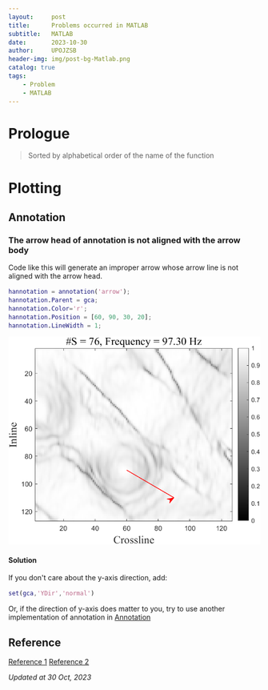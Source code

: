 ```yaml
---
layout:     post
title:      Problems occurred in MATLAB
subtitle:   MATLAB
date:       2023-10-30
author:     UPOJZSB
header-img: img/post-bg-Matlab.png
catalog: true
tags:
    - Problem
    - MATLAB
---
```


# Prologue

> Sorted by alphabetical order of the name of the function

# Plotting

## Annotation

### The arrow head of annotation is not aligned with the arrow body

Code like this will generate an improper arrow whose arrow line is not aligned with the arrow head.

```MATLAB
hannotation = annotation('arrow');
hannotation.Parent = gca;
hannotation.Color='r';
hannotation.Position = [60, 90, 30, 20];
hannotation.LineWidth = 1;  
```

![Not alligned arrow](/img/post/matlab_problem/annotation_arrow_alignment.png)   

#### Solution

If you don't care about the y-axis direction, add:

```MATLAB
set(gca,'YDir','normal')
```

Or, if the direction of y-axis does matter to you, try to use another implementation of annotation in [Annotation](https://www.mathworks.com/matlabcentral/fileexchange/63760-annotate#functions_tab)

## Reference
[Reference 1](https://www.mathworks.com/matlabcentral/answers/408767-annotation-arrow-head-not-aligned-with-arrow-body#answer_750553)
[Reference 2](https://stackoverflow.com/a/55749028)

*Updated at 30 Oct, 2023*
